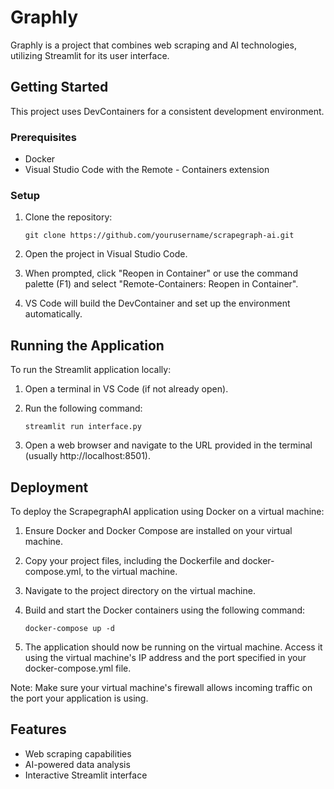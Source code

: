 # Graphly

Graphly is a project that combines web scraping and AI technologies, utilizing Streamlit for its user interface.

## Getting Started

This project uses DevContainers for a consistent development environment.

### Prerequisites

- Docker
- Visual Studio Code with the Remote - Containers extension

### Setup

1. Clone the repository:
   ```
   git clone https://github.com/yourusername/scrapegraph-ai.git
   ```

2. Open the project in Visual Studio Code.

3. When prompted, click "Reopen in Container" or use the command palette (F1) and select "Remote-Containers: Reopen in Container".

4. VS Code will build the DevContainer and set up the environment automatically.

## Running the Application

To run the Streamlit application locally:

1. Open a terminal in VS Code (if not already open).

2. Run the following command:
   ```
   streamlit run interface.py
   ```

3. Open a web browser and navigate to the URL provided in the terminal (usually http://localhost:8501).

## Deployment

To deploy the ScrapegraphAI application using Docker on a virtual machine:

1. Ensure Docker and Docker Compose are installed on your virtual machine.

2. Copy your project files, including the Dockerfile and docker-compose.yml, to the virtual machine.

3. Navigate to the project directory on the virtual machine.

4. Build and start the Docker containers using the following command:
   ```
   docker-compose up -d
   ```

5. The application should now be running on the virtual machine. Access it using the virtual machine's IP address and the port specified in your docker-compose.yml file.

Note: Make sure your virtual machine's firewall allows incoming traffic on the port your application is using.

## Features

- Web scraping capabilities
- AI-powered data analysis
- Interactive Streamlit interface
